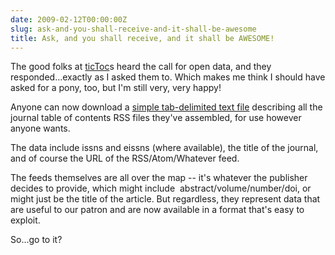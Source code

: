 ```yaml
---
date: 2009-02-12T00:00:00Z
slug: ask-and-you-shall-receive-and-it-shall-be-awesome
title: Ask, and you shall receive, and it shall be AWESOME!
---
```


The good folks at <a href="http://www.tictocs.ac.uk">ticToc</a>s heard the call for open data, and they responded...exactly as I asked them to. Which makes me think I should have asked for a pony, too, but I'm still very, very happy!

Anyone can now download a <a href="http://www.tictocs.ac.uk/text.php">simple tab-delimited text file</a> describing all the journal table of contents RSS files they've assembled, for use however anyone wants.

The data include issns and eissns (where available), the title of the journal, and of course the URL of the RSS/Atom/Whatever feed.

The feeds themselves are all over the map -- it's whatever the publisher decides to provide, which might include  abstract/volume/number/doi, or might just be the title of the article. But regardless, they represent data that are useful to our patron and are now available in a format that's easy to exploit.

So...go to it?
